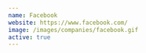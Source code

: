 ```yaml
---
name: Facebook
website: https://www.facebook.com/
image: /images/companies/facebook.gif 
active: true
---
```

